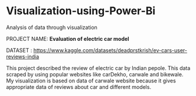# Visualization-using-Power-Bi
Analysis of data through visualization

PROJECT NAME: **Evaluation of electric car model** 

DATASET    :  https://www.kaggle.com/datasets/deadprstkrish/ev-cars-user-reviews-india

This project described the review of electric car by Indian pepole. This data scraped by using popular websites like carDekho, carwale and bikewale. My visualization is based on data of carwale website because it gives appropriate data of reviews about car and different models. 
